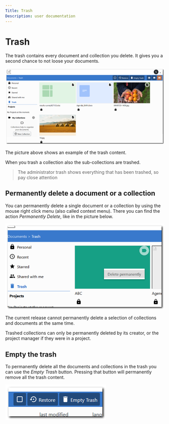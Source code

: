 ```yaml
---
Title: Trash
Description: user documentation
---
```

# Trash

The trash contains every document and collection you delete. It gives you a second chance to not loose your documents.

![Trash](./images/dms-trash.png)


The picture above shows an example of the trash content.

When you trash a collection also the sub-collections are trashed.

> The administrator trash shows everything that has been trashed, so pay close attention


## Permanently delete a document or a collection

You can permanently delete a single document or a collection by using the mouse right click menu (also called context menu). There you can find the action _Permanently Delete_, like in the picture below.

![Trash, element context menu](./images/dms-trash-context-menu.png)

The current release cannot permanently delete a selection of collections and documents at the same time.

Trashed collections can only be permanently deleted by its creator, or the project manager if they were in a project.

## Empty the trash

To permanently delete all the documents and collections in the trash you can use the _Empty Trash_ button. Pressing that button will permanently remove all the trash content.

![Empty Trash](./images/trash.png)
